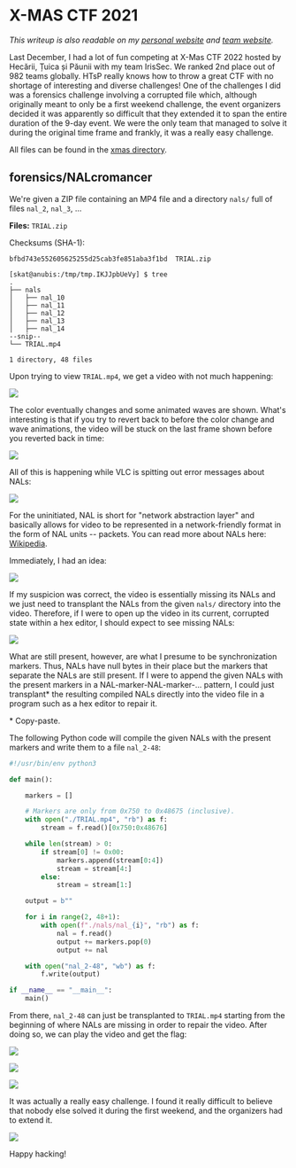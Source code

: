# X-MAS CTF 2021

*This writeup is also readable on my [personal website](https://shawnd.xyz/blog/2022-02-17/Performing-NAL-Transplants-to-Recover-Corrupted-Media) and [team website](https://irissec.xyz/articles/categories/forensics/2022-02-17/Performing-NAL-Transplants-to-Recover-Corrupted-Media).*

Last December, I had a lot of fun competing at X-Mas CTF 2022 hosted by Hecării, Țuica și Păunii with my team IrisSec. We ranked 2nd place out of 982 teams globally. HTsP really knows how to throw a great CTF with no shortage of interesting and diverse challenges! One of the challenges I did was a forensics challenge involving a corrupted file which, although originally meant to only be a first weekend challenge, the event organizers decided it was apparently so difficult that they extended it to span the entire duration of the 9-day event. We were the only team that managed to solve it during the original time frame and frankly, it was a really easy challenge.

All files can be found in the [xmas directory](./files/2021-xmas/).

## forensics/NALcromancer

We're given a ZIP file containing an MP4 file and a directory `nals/` full of files `nal_2`, `nal_3`, ...

**Files:** `TRIAL.zip`

Checksums (SHA-1):

```
bfbd743e552605625255d25cab3fe851aba3f1bd  TRIAL.zip
```

```
[skat@anubis:/tmp/tmp.IKJJpbUeVy] $ tree
.
├── nals
│   ├── nal_10
│   ├── nal_11
│   ├── nal_12
│   ├── nal_13
│   ├── nal_14
--snip--
└── TRIAL.mp4

1 directory, 48 files
```

Upon trying to view `TRIAL.mp4`, we get a video with not much happening:

![](./images/2021-xmas/img00.png)

The color eventually changes and some animated waves are shown. What's interesting is that if you try to revert back to before the color change and wave animations, the video will be stuck on the last frame shown before you reverted back in time:

![](./images/2021-xmas/img01.png)

All of this is happening while VLC is spitting out error messages about NALs:

![](./images/2021-xmas/img02.png)

For the uninitiated, NAL is short for "network abstraction layer" and basically allows for video to be represented in a network-friendly format in the form of NAL units -- packets. You can read more about NALs here: [Wikipedia](https://en.wikipedia.org/wiki/Network_Abstraction_Layer).

Immediately, I had an idea:

![](./images/2021-xmas/img03.png)

If my suspicion was correct, the video is essentially missing its NALs and we just need to transplant the NALs from the given `nals/` directory into the video. Therefore, if I were to open up the video in its current, corrupted state within a hex editor, I should expect to see missing NALs:

![](./images/2021-xmas/img04.png)

What are still present, however, are what I presume to be synchronization markers. Thus, NALs have null bytes in their place but the markers that separate the NALs are still present. If I were to append the given NALs with the present markers in a NAL-marker-NAL-marker-... pattern, I could just transplant\* the resulting compiled NALs directly into the video file in a program such as a hex editor to repair it.

\* Copy-paste.

The following Python code will compile the given NALs with the present markers and write them to a file `nal_2-48`:


```python
#!/usr/bin/env python3

def main():

	markers = []

	# Markers are only from 0x750 to 0x48675 (inclusive).
	with open("./TRIAL.mp4", "rb") as f:
		stream = f.read()[0x750:0x48676]

	while len(stream) > 0:
		if stream[0] != 0x00:
			markers.append(stream[0:4])
			stream = stream[4:]
		else:
			stream = stream[1:]

	output = b""

	for i in range(2, 48+1):
		with open(f"./nals/nal_{i}", "rb") as f:
			nal = f.read()
			output += markers.pop(0)
			output += nal

	with open("nal_2-48", "wb") as f:
		f.write(output)

if __name__ == "__main__":
	main()
```

From there, `nal_2-48` can just be transplanted to `TRIAL.mp4` starting from the beginning of where NALs are missing in order to repair the video. After doing so, we can play the video and get the flag:


![](./images/2021-xmas/img05.png)

![](./images/2021-xmas/img06.png)

![](./images/2021-xmas/img07.png)

It was actually a really easy challenge. I found it really difficult to believe that nobody else solved it during the first weekend, and the organizers had to extend it.

![](./images/2021-xmas/img08.png)

Happy hacking!

